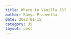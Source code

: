 ```yaml
---
title: Where to Vanilla JS?
author: Ramya Praneetha
date: 2022-01-15
category: JS
layout: post
---
```



